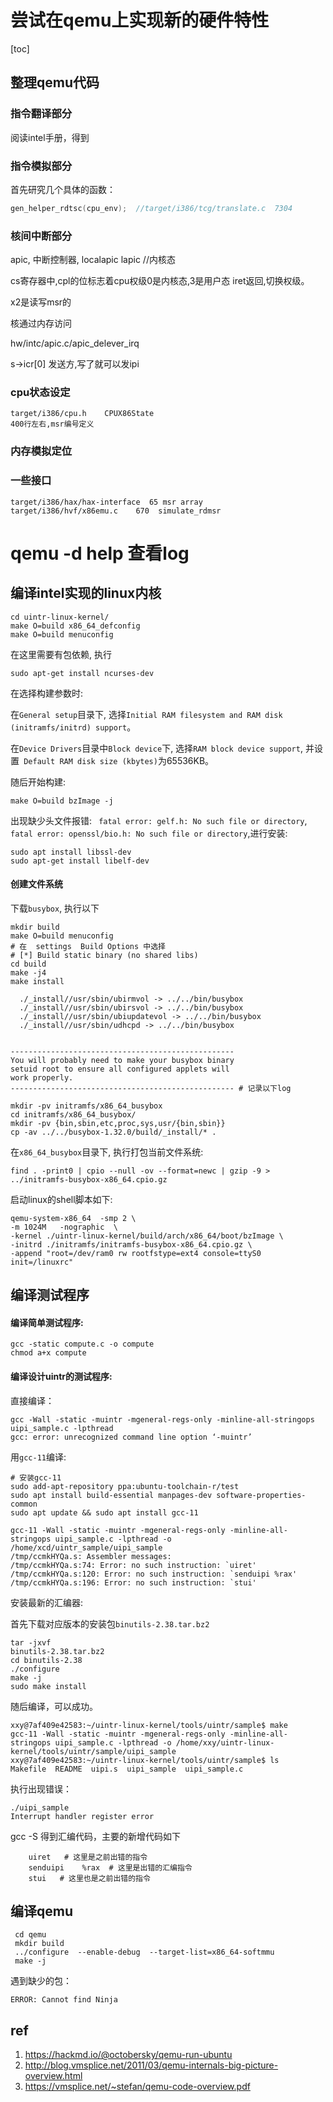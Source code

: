 

# 尝试在qemu上实现新的硬件特性

[toc]

## 整理qemu代码

### 指令翻译部分

阅读intel手册，得到







### 指令模拟部分

首先研究几个具体的函数：

```c
gen_helper_rdtsc(cpu_env);  //target/i386/tcg/translate.c  7304
```





### 核间中断部分

apic, 中断控制器, localapic  lapic //内核态

cs寄存器中,cpl的位标志着cpu权级0是内核态,3是用户态 iret返回,切换权级。

x2是读写msr的

核通过内存访问

hw/intc/apic.c/apic_delever_irq

s->icr[0] 发送方,写了就可以发ipi



### cpu状态设定

```
target/i386/cpu.h    CPUX86State
400行左右,msr编号定义
```



### 内存模拟定位



### 一些接口

```
target/i386/hax/hax-interface  65 msr array
target/i386/hvf/x86emu.c    670  simulate_rdmsr
```





# qemu -d help 查看log









## 编译intel实现的linux内核

```shell
cd uintr-linux-kernel/
make O=build x86_64_defconfig
make O=build menuconfig
```

在这里需要有包依赖, 执行

```shell
sudo apt-get install ncurses-dev
```

在选择构建参数时:

在`General setup`目录下, 选择`Initial RAM filesystem and RAM disk (initramfs/initrd) support`。

在`Device Drivers`目录中`Block device`下, 选择`RAM block device support`, 并设置` Default RAM disk size (kbytes)`为65536KB。

随后开始构建:

```shell
make O=build bzImage -j
```

出现缺少头文件报错: ` fatal error: gelf.h: No such file or directory`, `fatal error: openssl/bio.h: No such file or directory`,进行安装:

```shell
sudo apt install libssl-dev
sudo apt-get install libelf-dev
```



#### 创建文件系统

下载`busybox`, 执行以下

```shell
mkdir build
make O=build menuconfig
# 在  settings  Build Options 中选择                                                                                                                       # [*] Build static binary (no shared libs)
cd build
make -j4
make install
```

```shell
  ./_install//usr/sbin/ubirmvol -> ../../bin/busybox
  ./_install//usr/sbin/ubirsvol -> ../../bin/busybox
  ./_install//usr/sbin/ubiupdatevol -> ../../bin/busybox
  ./_install//usr/sbin/udhcpd -> ../../bin/busybox


--------------------------------------------------
You will probably need to make your busybox binary
setuid root to ensure all configured applets will
work properly.
-------------------------------------------------- # 记录以下log
```

```shell
mkdir -pv initramfs/x86_64_busybox
cd initramfs/x86_64_busybox/
mkdir -pv {bin,sbin,etc,proc,sys,usr/{bin,sbin}}
cp -av ../../busybox-1.32.0/build/_install/* .
```

在`x86_64_busybox`目录下, 执行打包当前文件系统:

```shell
find . -print0 | cpio --null -ov --format=newc | gzip -9 > ../initramfs-busybox-x86_64.cpio.gz
```

启动linux的shell脚本如下:

```shell
qemu-system-x86_64  -smp 2 \
-m 1024M   -nographic  \
-kernel ./uintr-linux-kernel/build/arch/x86_64/boot/bzImage \
-initrd ./initramfs/initramfs-busybox-x86_64.cpio.gz \
-append "root=/dev/ram0 rw rootfstype=ext4 console=ttyS0 init=/linuxrc"
```





## 编译测试程序

#### 编译简单测试程序:

```shell
gcc -static compute.c -o compute
chmod a+x compute
```

#### 编译设计uintr的测试程序:

直接编译：

```shell
gcc -Wall -static -muintr -mgeneral-regs-only -minline-all-stringops uipi_sample.c -lpthread
gcc: error: unrecognized command line option ‘-muintr’
```

用`gcc-11`编译:

```shell
# 安装gcc-11
sudo add-apt-repository ppa:ubuntu-toolchain-r/test
sudo apt install build-essential manpages-dev software-properties-common
sudo apt update && sudo apt install gcc-11 

gcc-11 -Wall -static -muintr -mgeneral-regs-only -minline-all-stringops uipi_sample.c -lpthread -o /home/xcd/uintr_sample/uipi_sample
/tmp/ccmkHYQa.s: Assembler messages:
/tmp/ccmkHYQa.s:74: Error: no such instruction: `uiret'
/tmp/ccmkHYQa.s:120: Error: no such instruction: `senduipi %rax'
/tmp/ccmkHYQa.s:196: Error: no such instruction: `stui'
```

安装最新的汇编器:

首先下载对应版本的安装包`binutils-2.38.tar.bz2 `

```shell
tar -jxvf 
binutils-2.38.tar.bz2
cd binutils-2.38
./configure
make -j
sudo make install
```

随后编译，可以成功。

```shell
xxy@7af409e42583:~/uintr-linux-kernel/tools/uintr/sample$ make
gcc-11 -Wall -static -muintr -mgeneral-regs-only -minline-all-stringops uipi_sample.c -lpthread -o /home/xxy/uintr-linux-kernel/tools/uintr/sample/uipi_sample
xxy@7af409e42583:~/uintr-linux-kernel/tools/uintr/sample$ ls
Makefile  README  uipi.s  uipi_sample  uipi_sample.c
```

执行出现错误：

```shell
./uipi_sample 
Interrupt handler register error
```

gcc -S 得到汇编代码，主要的新增代码如下

```assembly
	uiret   # 这里是之前出错的指令
	senduipi	%rax  # 这里是出错的汇编指令
	stui   # 这里也是之前出错的指令
```



## 编译qemu

```shell
 cd qemu
 mkdir build
 ../configure  --enable-debug  --target-list=x86_64-softmmu
 make -j
```

遇到缺少的包：

```shell
ERROR: Cannot find Ninja
```

## ref

1. https://hackmd.io/@octobersky/qemu-run-ubuntu
2. http://blog.vmsplice.net/2011/03/qemu-internals-big-picture-overview.html
3. https://vmsplice.net/~stefan/qemu-code-overview.pdf
